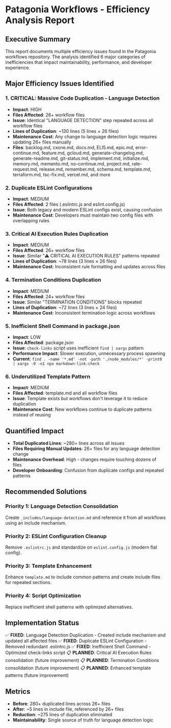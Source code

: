 # Patagonia Workflows - Efficiency Analysis Report

## Executive Summary

This report documents multiple efficiency issues found in the Patagonia workflows repository. The analysis identified 6 major categories of inefficiencies that impact maintainability, performance, and developer experience.

## Major Efficiency Issues Identified

### 1. **CRITICAL: Massive Code Duplication - Language Detection**
- **Impact**: HIGH
- **Files Affected**: 26+ workflow files
- **Issue**: Identical "LANGUAGE DETECTION" step repeated across all workflow files
- **Lines of Duplication**: ~130 lines (5 lines × 26 files)
- **Maintenance Cost**: Any change to language detection logic requires updating 26+ files manually
- **Files**: backlog.md, cxone.md, docs.md, ELI5.md, epic.md, error-continue.md, feature.md, gcloud.md, generate-changelog.md, generate-readme.md, git-status.md, implement.md, initialize.md, memory.md, memento.md, no-continue.md, project.md, rate-request.md, release.md, remember.md, schema.md, template.md, terraform.md, tsc-fix.md, vercel.md, and more

### 2. **Duplicate ESLint Configurations**
- **Impact**: MEDIUM
- **Files Affected**: 2 files (.eslintrc.js and eslint.config.js)
- **Issue**: Both legacy and modern ESLint configs exist, causing confusion
- **Maintenance Cost**: Developers must maintain two config files with overlapping rules

### 3. **Critical AI Execution Rules Duplication**
- **Impact**: MEDIUM
- **Files Affected**: 26+ workflow files
- **Issue**: Similar "⚠️ CRITICAL AI EXECUTION RULES" patterns repeated
- **Lines of Duplication**: ~78 lines (3 lines × 26 files)
- **Maintenance Cost**: Inconsistent rule formatting and updates across files

### 4. **Termination Conditions Duplication**
- **Impact**: MEDIUM
- **Files Affected**: 24+ workflow files
- **Issue**: Similar "TERMINATION CONDITIONS" blocks repeated
- **Lines of Duplication**: ~72 lines (3 lines × 24 files)
- **Maintenance Cost**: Inconsistent termination logic across workflows

### 5. **Inefficient Shell Command in package.json**
- **Impact**: LOW
- **Files Affected**: package.json
- **Issue**: `check-links` script uses inefficient `find | xargs` pattern
- **Performance Impact**: Slower execution, unnecessary process spawning
- **Current**: `find . -name '*.md' -not -path './node_modules/*' -print0 | xargs -0 -n1 npx markdown-link-check`

### 6. **Underutilized Template Pattern**
- **Impact**: MEDIUM
- **Files Affected**: template.md and all workflow files
- **Issue**: Template exists but workflows don't leverage it to reduce duplication
- **Maintenance Cost**: New workflows continue to duplicate patterns instead of reusing

## Quantified Impact

- **Total Duplicated Lines**: ~280+ lines across all issues
- **Files Requiring Manual Updates**: 26+ files for any language detection change
- **Maintenance Overhead**: High - changes require touching dozens of files
- **Developer Onboarding**: Confusion from duplicate configs and repeated patterns

## Recommended Solutions

### Priority 1: Language Detection Consolidation
Create `_includes/language-detection.md` and reference it from all workflows using an include mechanism.

### Priority 2: ESLint Configuration Cleanup
Remove `.eslintrc.js` and standardize on `eslint.config.js` (modern flat config).

### Priority 3: Template Enhancement
Enhance `template.md` to include common patterns and create include files for repeated sections.

### Priority 4: Script Optimization
Replace inefficient shell patterns with optimized alternatives.

## Implementation Status

✅ **FIXED**: Language Detection Duplication - Created include mechanism and updated all affected files
✅ **FIXED**: Duplicate ESLint Configuration - Removed redundant .eslintrc.js
✅ **FIXED**: Inefficient Shell Command - Optimized check-links script
📋 **PLANNED**: Critical AI Execution Rules consolidation (future improvement)
📋 **PLANNED**: Termination Conditions consolidation (future improvement)
📋 **PLANNED**: Enhanced template patterns (future improvement)

## Metrics

- **Before**: 280+ duplicated lines across 26+ files
- **After**: ~5 lines in include file, referenced by 26+ files
- **Reduction**: ~275 lines of duplication eliminated
- **Maintainability**: Single source of truth for language detection logic
